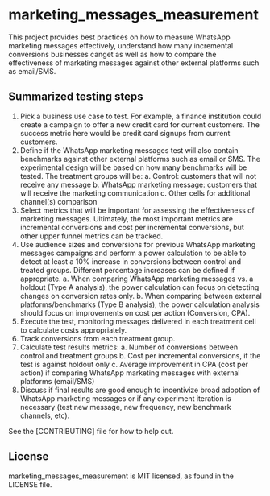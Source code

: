 # marketing_messages_measurement
This project provides best practices on how to measure WhatsApp marketing messages effectively, understand how many incremental 
conversions businesses canget as well as how to compare the effectiveness of marketing messages against other external platforms such as email/SMS.

## Summarized testing steps
1. Pick a business use case to test. For example, a finance institution could create a campaign to offer a new credit card for current customers.
   The success metric here would be credit card signups from current customers.
3. Define if the WhatsApp marketing messages test will also contain benchmarks against other external platforms such as email or SMS.
   The experimental design will be based on how many benchmarks will be tested. The treatment groups will be:
    a. Control: customers that will not receive any message
    b. WhatsApp marketing message: customers that will receive the marketing communication
    c. Other cells for additional channel(s) comparison
5. Select metrics that will be important for assessing the effectiveness of marketing messages.
   Ultimately, the most important metrics are incremental conversions and cost per incremental conversions, but other upper funnel metrics can be tracked.
7. Use audience sizes and conversions for previous WhatsApp marketing messages campaigns and perform a power calculation to be able to
   detect at least a 10% increase in conversions between control and treated groups. Different percentage increases can be defined if appropriate.
    a. When comparing WhatsApp marketing messages vs. a holdout (Type A analysis), the power calculation can focus on detecting changes on conversion rates only.
    b. When comparing between external platforms/benchmarks (Type B analysis), the power calculation analysis should focus on improvements on cost per action (Conversion, CPA).
9. Execute the test, monitoring messages delivered in each treatment cell to calculate costs appropriately.
10. Track conversions from each treatment group.
11. Calculate test results metrics:
    a. Number of conversions between control and treatment groups
    b. Cost per incremental conversions, if the test is against holdout only
    c. Average improvement in CPA (cost per action) if comparing WhatsApp marketing messages with external platforms (email/SMS)
12. Discuss if final results are good enough to incentivize broad adoption of WhatsApp marketing messages or if any experiment iteration is necessary
    (test new message, new frequency, new benchmark channels, etc).

See the [CONTRIBUTING] file for how to help out.

## License
marketing_messages_measurement is MIT licensed, as found in the LICENSE file.
